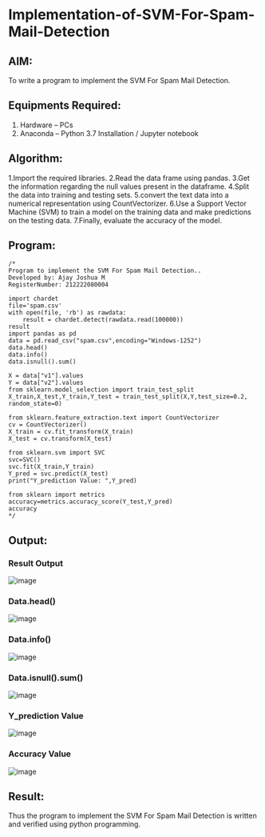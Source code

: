 # Implementation-of-SVM-For-Spam-Mail-Detection

## AIM:
To write a program to implement the SVM For Spam Mail Detection.

## Equipments Required:
1. Hardware – PCs
2. Anaconda – Python 3.7 Installation / Jupyter notebook

## Algorithm:
1.Import the required libraries.
2.Read the data frame using pandas.
3.Get the information regarding the null values present in the dataframe.
4.Split the data into training and testing sets.
5.convert the text data into a numerical representation using CountVectorizer.
6.Use a Support Vector Machine (SVM) to train a model on the training data and make predictions on the testing data.
7.Finally, evaluate the accuracy of the model.

## Program:
```
/*
Program to implement the SVM For Spam Mail Detection..
Developed by: Ajay Joshua M
RegisterNumber: 212222080004 

import chardet 
file='spam.csv'
with open(file, 'rb') as rawdata: 
    result = chardet.detect(rawdata.read(100000))
result
import pandas as pd
data = pd.read_csv("spam.csv",encoding="Windows-1252")
data.head()
data.info()
data.isnull().sum()

X = data["v1"].values
Y = data["v2"].values
from sklearn.model_selection import train_test_split
X_train,X_test,Y_train,Y_test = train_test_split(X,Y,test_size=0.2, random_state=0)

from sklearn.feature_extraction.text import CountVectorizer
cv = CountVectorizer()
X_train = cv.fit_transform(X_train)
X_test = cv.transform(X_test)

from sklearn.svm import SVC
svc=SVC()
svc.fit(X_train,Y_train)
Y_pred = svc.predict(X_test)
print("Y_prediction Value: ",Y_pred)

from sklearn import metrics
accuracy=metrics.accuracy_score(Y_test,Y_pred)
accuracy
*/
```

## Output:
### Result Output
![image](https://github.com/23012647/Implementation-of-SVM-For-Spam-Mail-Detection/assets/160568857/887b0d7f-0083-48d4-89ad-d3e8b413aad3)

### Data.head()
![image](https://github.com/23012647/Implementation-of-SVM-For-Spam-Mail-Detection/assets/160568857/6fd06372-cb47-4e6f-8ab1-8aa7fb447b58)

### Data.info()
![image](https://github.com/23012647/Implementation-of-SVM-For-Spam-Mail-Detection/assets/160568857/671c942a-ced7-4c91-a4e0-81e3c3893822)

### Data.isnull().sum()
![image](https://github.com/23012647/Implementation-of-SVM-For-Spam-Mail-Detection/assets/160568857/4741dfff-dcf7-43e2-af2e-9c32937c2444)

### Y_prediction Value
![image](https://github.com/23012647/Implementation-of-SVM-For-Spam-Mail-Detection/assets/160568857/5a9748ec-df64-4d8a-9f54-7db87b98d844)

### Accuracy Value
![image](https://github.com/23012647/Implementation-of-SVM-For-Spam-Mail-Detection/assets/160568857/cc2ca4e7-26ae-4bb0-b52e-fb3a143118fa)

## Result:
Thus the program to implement the SVM For Spam Mail Detection is written and verified using python programming.
